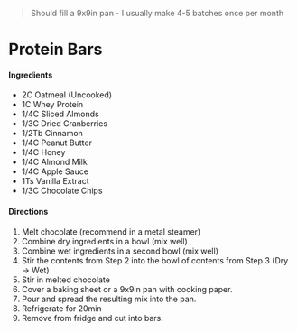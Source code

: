 > Should fill a 9x9in pan - I usually make 4-5 batches once per month

# Protein Bars

#### Ingredients

* 2C Oatmeal (Uncooked)
* 1C Whey Protein
* 1/4C Sliced Almonds
* 1/3C Dried Cranberries
* 1/2Tb Cinnamon
* 1/4C Peanut Butter
* 1/4C Honey
* 1/4C Almond Milk
* 1/4C Apple Sauce
* 1Ts Vanilla Extract
* 1/3C Chocolate Chips



#### Directions

1. Melt chocolate (recommend in a metal steamer)
2. Combine dry ingredients in a bowl (mix well)
3. Combine wet ingredients in a second bowl (mix well)
4. Stir the contents from Step 2 into the bowl of contents from Step 3 (Dry -> Wet)
5. Stir in melted chocolate
6. Cover a baking sheet or a 9x9in pan with cooking paper.
7. Pour and spread the resulting mix into the pan.
8. Refrigerate for 20min
9. Remove from fridge and cut into bars.
